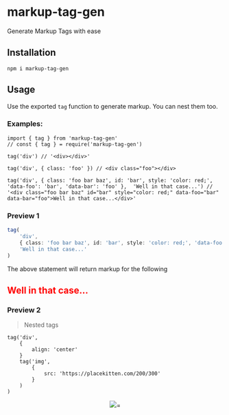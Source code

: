 # markup-tag-gen

Generate Markup Tags with ease

## Installation

```
npm i markup-tag-gen
```

## Usage

Use the exported `tag` function to generate markup. You can nest them too.

### Examples:

```TS
import { tag } from 'markup-tag-gen'
// const { tag } = require('markup-tag-gen')

tag('div') // '<div></div>'

tag('div', { class: 'foo' }) // <div class="foo"></div>

tag('div', { class: 'foo bar baz', id: 'bar', style: 'color: red;', 'data-foo': 'bar', 'data-bar': 'foo' },  'Well in that case...') // '<div class="foo bar baz" id="bar" style="color: red;" data-foo="bar" data-bar="foo">Well in that case...</div>'
```

### Preview 1

```ts
tag(
    'div',
    { class: 'foo bar baz', id: 'bar', style: 'color: red;', 'data-foo': 'bar', 'data-bar': 'foo' },
    'Well in that case...'
)
```

The above statement will return markup for the following

## <div class="foo bar baz" id="bar"  style="color: red;" data-foo="bar" data-bar="foo">Well in that case...</div>

### Preview 2

> Nested tags

```TS
tag('div',
    {
        align: 'center'
    }
    tag('img',
        {
            src: 'https://placekitten.com/200/300'
        }
    )
)
```

<div align=center><img src="https://placekitten.com/200/300">=</div>
